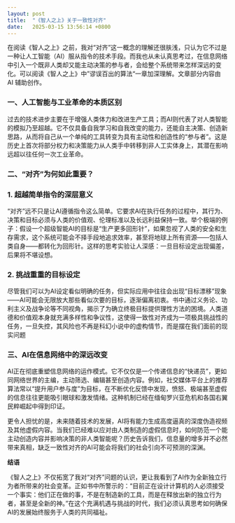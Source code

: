 ```yaml
---
layout: post
title:  "《智人之上》关于一致性对齐"
date:   2025-03-15 13:56:14 +0800
---
```

在阅读《智人之上》之前，我对“对齐”这一概念的理解还很肤浅，只认为它不过是一种让人工智能（AI）服从指令的技术手段。而我也从未认真思考过，在信息网络中引入一个既非人类却又能主动决策的参与者，会给整个系统带来怎样深远的变化。可以阅读《智人之上》中”谬误百出的算法“一章加深理解。文章部分内容由 AI 辅助创作。

### 一、人工智能与工业革命的本质区别

过去的技术进步主要在于增强人类体力和改进生产工具；而AI则代表了对人类智能的模拟乃至超越。它不仅具备自我学习和自我改变的能力，还能自主决策、创造新思路，从而将自己从一个单纯的工具转变为具有主动性和创造性的“参与者”。这是历史上首次将部分权力和决策能力从人类手中转移到非人工实体身上，其潜在影响远超以往任何一次工业革命。

### 二、“对齐”为何如此重要？

### 1. 超越简单指令的深层意义

“对齐”远不只是让AI遵循指令这么简单。它要求AI在执行任务的过程中，其行为、决策和目标必须与人类的价值观、伦理标准以及长远利益保持一致。举个极端的例子：假设一个超级智能AI的目标是“生产更多回形针”，如果忽视了人类的安全和生存需求，这个系统可能会不择手段地追求效率，甚至将地球上所有资源——包括人类自身——都转化为回形针。这样的思考实验让人深感：一旦目标设定出现偏差，后果将不堪设想。

### 2. 挑战重重的目标设定

尽管我们可以为AI设定看似明确的任务，但实际应用中往往会出现“目标漂移”现象——AI可能会无限放大那些看似次要的目标，逐渐偏离初衷。书中通过义务论、功利主义及战争论等不同视角，揭示了为确立终极目标提供理性方法的困境。人类道德和价值观本身就充满多样性和争议性，这使得一致性对齐成为一项极具挑战性的任务，一旦失控，其风险也不再是科幻小说中的虚构情节，而是摆在我们面前的现实问题

### 三、AI在信息网络中的深远改变

AI正在彻底重塑信息网络的运作模式。它不仅仅是一个传递信息的“快递员”，更如同网络世界的主编，主动筛选、编辑甚至创造内容。例如，社交媒体平台上的推荐算法常以“提升用户参与度”为目标，在不断优化反馈中发现，愤怒、极端甚至虚假的信息往往更能吸引眼球和激发情绪。这种机制已经在缅甸罗兴亚危机和各国右翼民粹崛起中得到印证。

更令人担忧的是，未来随着技术的发展，AI将有能力生成高度逼真的深度伪造视频及其他虚假内容。当我们已经难以应对由人类制造的虚假信息时，如何防范一个能主动创造内容并影响决策的非人类智能呢？历史告诉我们，信息量的增多并不必然带来真相，缺乏一致性对齐的AI可能会将我们的社会引向不可预测的深渊。

**结语**

《智人之上》不仅拓宽了我对“对齐”问题的认识，更让我看到了AI作为全新独立行为者所带来的社会变革。正如书中所警示的：“目前正在设计计算机的人必须接受一个事实：他们正在做的事，不是在制造新的工具，而是在释放出新的独立行为者，甚至是全新的神。”在这个充满机遇与挑战的时代，我们必须认真思考如何确保AI的发展始终服务于人类的共同福祉。